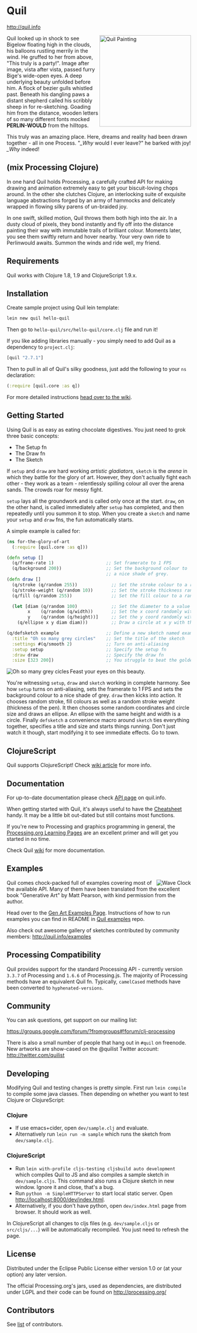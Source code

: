 # Quil

http://quil.info

<img src="https://github.com/quil/quil/blob/master/dev-resources/quil.png" alt="Quil Painting" title="Quil" align="right" width="250"/>

Quil looked up in shock to see Bigelow floating high in the clouds, his balloons rustling merrily in the wind. He gruffed to her from above, "This truly is a party!". Image after image, vista after vista, passed furry Bige's wide-open eyes. A deep underlying beauty unfolded before him. A flock of bezier gulls whistled past. Beneath his dangling paws a distant shepherd called his scribbly sheep in for re-sketching. Goading him from the distance, wooden letters of so many different fonts mocked **PERLIN-WOULD** from the hilltops.

This truly was an amazing place. Here, dreams and reality had been drawn together - all in one Process. "*_Why* would I ever leave?" he barked with joy! *_Why* indeed!

## (mix Processing Clojure)

In one hand Quil holds Processing, a carefully crafted API for making drawing and animation extremely easy to get your biscuit-loving chops around. In the other she clutches Clojure, an interlocking suite of exquisite language abstractions forged by an army of hammocks and delicately wrapped in flowing silky parens of un-braided joy.

In one swift, skilled motion, Quil throws them both high into the air. In a dusty cloud of pixels, they bond instantly and fly off into the distance painting their way with immutable trails of brilliant colour. Moments later, you see them swiftly return and hover nearby. Your very own ride to Perlinwould awaits. Summon the winds and ride well, my friend.

## Requirements

Quil works with Clojure 1.8, 1.9 and ClojureScript 1.9.x.

## Installation

Create sample project using Quil lein template:
```bash
lein new quil hello-quil
```
Then go to `hello-quil/src/hello-quil/core.clj` file and run it!

If you like adding libraries manually - you simply need to add Quil as a dependency to `project.clj`:

```clojure
[quil "2.7.1"]
```

Then to pull in all of Quil's silky goodness, just add the following to your `ns` declaration:

```clojure
(:require [quil.core :as q])
```

For more detailed instructions [head over to the wiki](https://github.com/quil/quil/wiki/Installing).

## Getting Started

Using Quil is as easy as eating chocolate digestives. You just need to grok three basic concepts:

* The Setup fn
* The Draw fn
* The Sketch

If `setup` and `draw` are hard working *artistic gladiators*, `sketch` is the *arena* in which they battle for the glory of art. However, they don't actually fight each other - they work as a team - relentlessly spilling colour all over the arena sands. The crowds roar for messy fight.

`setup` lays all the groundwork and is called only once at the start. `draw`, on the other hand, is called immediately after `setup` has completed, and then repeatedly until you summon it to stop. When you create a `sketch` and name your `setup` and `draw` fns, the fun automatically starts.

A simple example is called for:

```clojure
(ns for-the-glory-of-art
  (:require [quil.core :as q]))

(defn setup []
  (q/frame-rate 1)                    ;; Set framerate to 1 FPS
  (q/background 200))                 ;; Set the background colour to
                                      ;; a nice shade of grey.
(defn draw []
  (q/stroke (q/random 255))             ;; Set the stroke colour to a random grey
  (q/stroke-weight (q/random 10))       ;; Set the stroke thickness randomly
  (q/fill (q/random 255))               ;; Set the fill colour to a random grey

  (let [diam (q/random 100)             ;; Set the diameter to a value between 0 and 100
        x    (q/random (q/width))       ;; Set the x coord randomly within the sketch
        y    (q/random (q/height))]     ;; Set the y coord randomly within the sketch
    (q/ellipse x y diam diam)))         ;; Draw a circle at x y with the correct diameter

(q/defsketch example                  ;; Define a new sketch named example
  :title "Oh so many grey circles"    ;; Set the title of the sketch
  :settings #(q/smooth 2)             ;; Turn on anti-aliasing
  :setup setup                        ;; Specify the setup fn
  :draw draw                          ;; Specify the draw fn
  :size [323 200])                    ;; You struggle to beat the golden ratio
```

<img src="https://github.com/quil/quil/blob/master/dev-resources/grey-circles.png" alt="Oh so many grey cicles" title="Oh so many grey cicles" align="left" />

Feast your eyes on this beauty.

You're witnessing `setup`, `draw` and `sketch` working in complete harmony. See how `setup` turns on anti-aliasing, sets the framerate to 1 FPS and sets the background colour to a nice shade of grey. `draw` then kicks into action. It chooses random stroke, fill colours as well as a random stroke weight (thickness of the pen). It then chooses some random coordinates and circle size and draws an ellipse. An ellipse with the same height and width is a circle. Finally `defsketch` a convenience macro around `sketch` ties everything together, specifies a title and size and starts things running. Don't just watch it though, start modifying it to see immediate effects. Go to town.

## ClojureScript

Quil supports ClojureScript! Check [wiki article](https://github.com/quil/quil/wiki/ClojureScript) for more info.

## Documentation

For up-to-date documentation please check [API page](http://quil.info/api) on quil.info.

When getting started with Quil, it's always useful to have the [Cheatsheet](https://github.com/quil/quil/raw/master/docs/cheatsheet/cheat-sheet.pdf) handy. It may be a little bit out-dated but still contains most functions.

If you're new to Processing and graphics programming in general, the [Processing.org Learning Pages](http://processing.org/learning/) are an excellent primer and will get you started in no time.

Check Quil [wiki](https://github.com/quil/quil/wiki) for more documentation.

## Examples

<img src="https://github.com/quil/quil/blob/master/dev-resources/waves.png" alt="Wave Clock" title="Wave Clock" align="right" />

Quil comes chock-packed full of examples covering most of the available API. Many of them have been translated from the excellent book "Generative Art" by Matt Pearson, with kind permission from the author.

Head over to the [Gen Art Examples Page](https://github.com/quil/quil-examples/tree/master/src/quil_sketches/gen_art/README.md). Instructions of how to run examples you can find in README in [Quil examples](https://github.com/quil/quil-examples) repo.

Also check out awesome gallery of sketches contributed by community members: http://quil.info/examples

## Processing Compatibility

Quil provides support for the standard Processing API - currently version `3.3.7` of Processing and `1.6.6` of Processing.js. The majority of Processing methods have an equivalent Quil fn. Typically, `camelCased` methods have been converted to `hyphenated-versions`.

## Community

You can ask questions, get support on our mailing list:

https://groups.google.com/forum/?fromgroups#!forum/clj-processing

There is also a small number of people that hang out in `#quil` on freenode. New artworks are show-cased on the @quilist Twitter account: http://twitter.com/quilist

## Developing

Modifying Quil and testing changes is pretty simple. First run `lein compile` to compile some java classes. Then depending on whether you want to test Clojure or ClojureScript:

### Clojure

* If use emacs+cider, open `dev/sample.clj` and evaluate.
* Alternatively run `lein run -m sample` which runs the sketch from `dev/sample.clj`.

### ClojureScript

* Run `lein with-profile cljs-testing cljsbuild auto development` which compiles Quil to JS and also compiles a sample sketch in `dev/sample.cljs`. This command also runs a Clojure sketch in new window. Ignore it and close, that's a bug.
* Run `python -m SimpleHTTPServer` to start local static server. Open [http://localhost:8000/dev/index.html](http://localhost:8000/dev/index.html).
* Alternatively, if you don't have python, open `dev/index.html` page from browser. It should work as well.

In ClojureScript all changes to cljs files (e.g. `dev/sample.cljs` or `src/cljs/...`) will be automatically recompiled. You just need to refresh the page.

## License

Distributed under the Eclipse Public License either version 1.0 or (at your option) any later version.

The official Processing.org's jars, used as dependencies, are distributed under LGPL and their code can be found on http://processing.org/

## Contributors ##

See [list](https://github.com/quil/quil/graphs/contributors) of contributors.
